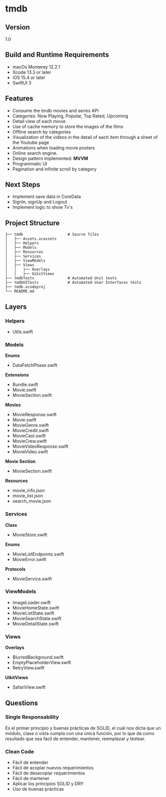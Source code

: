 # tmdb

## Version
1.0

## Build and Runtime Requirements
+ macOs Monterey 12.2.1
+ Xcode 13.3 or later
+ iOS 15.4 or later
+ SwiftUI 3

## Features
+ Consume the tmdb movies and series API
+ Categories: Now Playing, Popular, Top Rated, Upcoming
+ Detail view of each movie
+ Use of cache memory to store the images of the films
+ Offline search by categories
+ Visualization of the videos in the detail of each item through a sheet of the Youtube page
+ Animations when loading movie posters
+ Online search engine.
+ Design pattern implemented: **MVVM**
+ Programmatic UI
+ Pagination and infinite scroll by category

## Next Steps
+ Implement save data in CoreData
+ SignIn, signUp and Logout
+ Implement logic to show Tv's

## Project Structure
    
    ├── tmdb                    # Source files
    │   ├── Assets.xcassets
    │   ├── Helpers
    │   ├── Models
    │   ├── Resources
    │   ├── Services
    │   ├── ViewModels
    │   ├── Views
    │   │   ├── Overlays
    │   │   ├── UikitViews
    ├── tmdbTests               # Automated Unit tests
    ├── tmdbUITests             # Automated User Interfaces tests
    ├── tmdb.xcodeproj
    └── README.md

## Layers

### Helpers

+ Utils.swift

### Models
**Enums**
+ DataFetchPhase.swift

**Extensions**
+ Bundle.swift
+ Movie.swift
+ MovieSection.swift

**Movies**
* MovieResponse.swift
* Movie.swift
* MovieGenre.swift
* MovieCredit.swift
* MovieCast.swift
* MovieCrew.swift
* MovieVideoResponse.swift
* MovieVideo.swift

**Movie Section**
+ MovieSection.swift

**Resources**
+ movie_info.json
+ movie_list.json
+ search_movie.json

### Services
**Class**
+ MovieStore.swift

**Enums**
+ MovieListEndpoints.swift
+ MovieError.swift

**Protocols**
+ MovieService.swift

### ViewModels
+ ImageLoader.swift
+ MovieHomeState.swift
+ MovieListState.swift
+ MovieSearchState.swift
+ MovieDetailState.swift

### Views
**Overlays**

+ BlurredBackground.swift
+ EmptyPlaceholderView.swift
+ RetryView.swift

**UikitViews**
+ SafariView.swift

## Questions

### Single Responsability
Es el primer principio y buenas prácticas de SOLID, el cuál nos dicta que un módulo, clase o vista cumpla con una única función, por lo que da como resultado que sea fácil de entender, mantener, reemplazar y testear.

### Clean Code
+ Fácil de entender
+ Fácil de acoplar nuevos requerimientos
+ Fácil de desacoplar requerimientos
+ Fácil de mantener
+ Aplicar los principios SOLID y DRY
+ Uso de buenas prácticas
